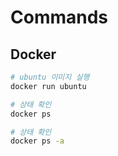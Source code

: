 # Commands

## Docker 

```bash
# ubuntu 이미지 실행
docker run ubuntu

# 상태 확인
docker ps

# 상태 확인
docker ps -a
```
